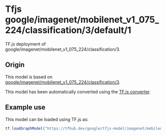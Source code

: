 # Tfjs google/imagenet/mobilenet_v1_075_224/classification/3/default/1
TF.js deployment of google/imagenet/mobilenet_v1_075_224/classification/3.

<!-- parent-model: google/imagenet/mobilenet_v1_075_224/classification/3 -->

## Origin

This model is based on [google/imagenet/mobilenet_v1_075_224/classification/3](https://tfhub.dev/google/imagenet/mobilenet_v1_075_224/classification/3).

This model has been automatically converted using the [TF.js converter](https://github.com/tensorflow/tfjs/tree/master/tfjs-converter).

## Example use
This model can be loaded using TF.js as:

```javascript
tf.loadGraphModel("https://tfhub.dev/google/tfjs-model/imagenet/mobilenet_v1_075_224/classification/3/default/1", { fromTFHub: true })
```
